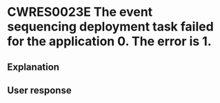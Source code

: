 # CWRES0023E The event sequencing deployment task failed for the application 0. The error is 1.

## Explanation

## User response